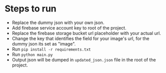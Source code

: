 # Steps to run

- Replace the dummy json with your own json.
- Add firebase service account key to root of the project.
- Replace the firebase storage bucket url placeholder with your actual url.
- Change the key that identifies the field for your image's url, for the dummy json its set as "image".
- Run `pip install -r requirements.txt`
- Run `python main.py`
- Output json will be dumped in `updated_json.json` file in the root of the project.